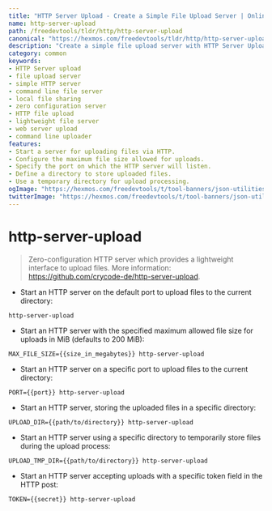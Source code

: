 ```yaml
---
title: "HTTP Server Upload - Create a Simple File Upload Server | Online Free DevTools by Hexmos"
name: http-server-upload
path: /freedevtools/tldr/http/http-server-upload
canonical: "https://hexmos.com/freedevtools/tldr/http/http-server-upload/"
description: "Create a simple file upload server with HTTP Server Upload. Quickly share files through a lightweight interface. Free online tool, no registration required."
category: common
keywords:
- HTTP Server upload
- file upload server
- simple HTTP server
- command line file server
- local file sharing
- zero configuration server
- HTTP file upload
- lightweight file server
- web server upload
- command line uploader
features:
- Start a server for uploading files via HTTP.
- Configure the maximum file size allowed for uploads.
- Specify the port on which the HTTP server will listen.
- Define a directory to store uploaded files.
- Use a temporary directory for upload processing.
ogImage: "https://hexmos.com/freedevtools/t/tool-banners/json-utilities-banner.png"
twitterImage: "https://hexmos.com/freedevtools/t/tool-banners/json-utilities-banner.png"
---
```


# http-server-upload

> Zero-configuration HTTP server which provides a lightweight interface to upload files.
> More information: <https://github.com/crycode-de/http-server-upload>.

- Start an HTTP server on the default port to upload files to the current directory:

`http-server-upload`

- Start an HTTP server with the specified maximum allowed file size for uploads in MiB (defaults to 200 MiB):

`MAX_FILE_SIZE={{size_in_megabytes}} http-server-upload`

- Start an HTTP server on a specific port to upload files to the current directory:

`PORT={{port}} http-server-upload`

- Start an HTTP server, storing the uploaded files in a specific directory:

`UPLOAD_DIR={{path/to/directory}} http-server-upload`

- Start an HTTP server using a specific directory to temporarily store files during the upload process:

`UPLOAD_TMP_DIR={{path/to/directory}} http-server-upload`

- Start an HTTP server accepting uploads with a specific token field in the HTTP post:

`TOKEN={{secret}} http-server-upload`
